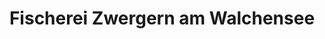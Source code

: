 ---
title: "Fischerei Zwergern am Walchensee"
url: /walchensee/fischerei-zwergern-am-walchensee/
shop: Fisch
---